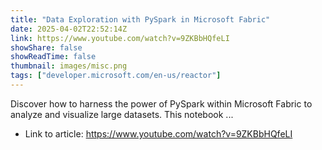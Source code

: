 ```yaml
---
title: "Data Exploration with PySpark in Microsoft Fabric"
date: 2025-04-02T22:52:14Z
link: https://www.youtube.com/watch?v=9ZKBbHQfeLI
showShare: false
showReadTime: false
thumbnail: images/misc.png
tags: ["developer.microsoft.com/en-us/reactor"]
---
```

Discover how to harness the power of PySpark within Microsoft Fabric to analyze and visualize large datasets. This notebook ...

- Link to article: https://www.youtube.com/watch?v=9ZKBbHQfeLI